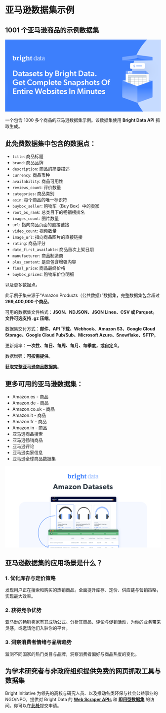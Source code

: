 # 亚马逊数据集示例

<h2>1001 个亚马逊商品的示例数据集</h2>

![Amazon dataset header](https://github.com/bright-cn/Amazon-dataset-samples/blob/main/amazon-datasets.PNG)

一个包含 1000 多个商品的亚马逊数据集示例。该数据集使用 <b>Bright Data API</b> 抓取生成。

<h2>此免费数据集中包含的数据点：</h2>

* ```title```: 商品标题
* ```brand```: 商品品牌
* ```description```: 商品的简要描述
* ```currency```: 商品币种
* ```availability```: 商品可用性
* ```reviews_count```: 评价数量
* ```categories```: 商品类别
* ```asin```: 每个商品的唯一标识符
* ```buybox_seller```: 购物车（Buy Box）中的卖家
* ```root_bs_rank```: 总类目下的畅销榜排名
* ```images_count```: 图片数量
* ```url```: 指向商品页面的直接链接
* ```video_count```: 视频数量
* ```image_url```: 指向商品图片的直接链接
* ```rating```: 商品评分
* ```date_first_available```: 商品首次上架日期
* ```manufacturer```: 商品制造商
* ```plus_content```: 是否包含增强内容
* ```final_price```: 商品最终价格
* ```buybox_prices```: 购物车价位明细

以及更多数据点。

此示例子集来源于“Amazon Products（公共数据）”数据集，完整数据集包含超过 <b>269,400,000 个商品</b>。

可用的数据集文件格式：<b>JSON、NDJSON、JSON Lines、CSV 或 Parquet。文件可选支持 .gz 压缩</b>。

数据集交付方式：<b>邮件、API 下载、Webhook、Amazon S3、Google Cloud Storage、Google Cloud Pub/Sub、Microsoft Azure、Snowflake、SFTP</b>。

更新频率：<b>一次性、每日、每周、每月、每季度，或自定义</b>。

数据增强：<b>可按需提供</b>。

<b>[获取完整亚马逊商品数据集](https://www.bright.cn/products/datasets/amazon)</b>。

<h2>更多可用的亚马逊数据集：</h2>

* Amazon.es - 商品
* Amazon.de - 商品
* Amazon.co.uk - 商品
* Amazon.it - 商品
* Amazon.fr - 商品
* Amazon.in - 商品
* 亚马逊商品搜索
* 亚马逊畅销商品
* 亚马逊评论
* 亚马逊卖家信息
* 亚马逊全球商品数据集

![Amazon dataset visual](https://github.com/bright-cn/Amazon-dataset-samples/blob/main/amazon-datasets-image.PNG)

<h2>亚马逊数据集的应用场景是什么？</h2>

<h3>1. 优化库存与定价策略</h3>

发现用户正在搜索和购买的热销商品。全面提升库存、定价、供应链与营销策略，实现最大效率。

<h3>2. 获得竞争优势</h3>

亚马逊的畅销卖家有其成功公式。分析其商品、评论与促销活动，为你的业务带来灵感，或邀请他们入驻你的平台。

<h3>3. 洞察消费者情绪与品牌趋势</h3>

监测不同国家的热门类目与品牌，洞察消费者偏好与商品热度的变化。

<h2>为学术研究者与非政府组织提供免费的网页抓取工具与数据集</h2>

Bright Initiative 为领先的高校与研究人员、以及推动各类环保与社会公益事业的 NGO/NPO，提供对 Bright Data 的 <b>[Web Scraper APIs](https://www.bright.cn/products/web-scraper)</b> 和 <b>[即用型数据集](https://www.bright.cn/products/datasets)</b> 的访问。你可以在<b>[此处](https://brightinitiative.com)</b>提交申请。
